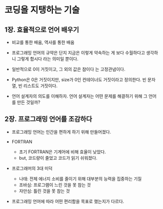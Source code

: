 # 코딩을 지탱하는 기술

## 1장. 효율적으로 언어 배우기

- 비교를 통한 배움, 역사를 통한 배움

- 프로그래밍 언어의 규약은 단지 지금은 이렇게 약속하는 게 보다 수월하다고 생각하니 그렇게 합시다 라는 의미일 뿐이다.

- 일반적으로 0이 거짓이고, 그 외의 값은 참이다 는 고정관념이다.

- Python은 0은 거짓이지만, size가 0인 컨테이너도 거짓이라고 정의한다. 빈 문자열, 빈 리스트도 거짓이다.

- 언어 설계자의 의도를 이해하자. 언어 설계자는 어떤 문제를 해결하기 위해 그 언어를 만든 것일까?

## 2장. 프로그래밍 언어를 조감하다

- 프로그래밍 언어는 인간을 편하게 하기 위해 만들어졌다.

- FORTRAN
  - 초기 FORTRAN은 기계어에 비해 효율이 낮았다.
  - but, 코드량이 줄었고 코드가 읽기 쉬워졌다.

- 프로그래머의 3대 미덕
  - 나태: 전체 에너지 소비를 줄이기 위해 대부분의 능력을 집중하는 기질
  - 조바심: 프로그램이 느린 것을 못 참는 것
  - 자만심: 틀린 것을 못 참는 것

- 프로그래밍 언어에 따라 어떤 편리함을 목표로 했는지가 다르다.
